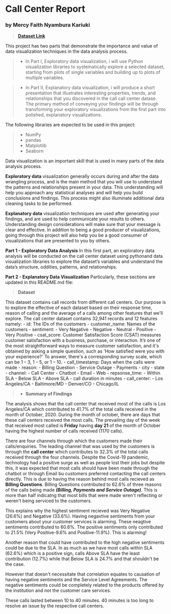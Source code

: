 # Call Center Report
### by Mercy Faith Nyambura Kariuki




> **<a href="https://data.world/markbradbourne/rwfd-real-world-fake-data/workspace/file?filename=Call+Center.csv">Dataset Link</a>**


This project has two parts that demonstrate the importance and value of data visualization techniques in the data analysis process.

> - In Part I, Exploratory data visualization, i will use Python visualization libraries to systematically explore a selected dataset, starting from plots of single variables and building up to plots of multiple variables.

> - In Part II, Explanatory data visualization, i will produce a short presentation that illustrates interesting properties, trends, and relationships that you discovered in the call call center datase. The primary method of conveying your findings will be through transforming your exploratory visualizations from the first part into polished, explanatory visualizations.

The following libraries are expected to be used in this project:

> - NumPy
> - pandas
> - Matplotlib
> - Seaborn

Data visualization is an important skill that is used in many parts of the data analysis process.

**Exploratory data** visualization generally occurs during and after the data wrangling process, and is the main method that you will use to understand the patterns and relationships present in your data. This understanding will help you approach any statistical analyses and will help you build conclusions and findings. This process might also illuminate additional data cleaning tasks to be performed.

**Explanatory data** visualization techniques are used after generating your findings, and are used to help communicate your results to others. Understanding design considerations will make sure that your message is clear and effective. In addition to being a good producer of visualizations, going through this project will also help you be a good consumer of visualizations that are presented to you by others.

**Part 1 - Exploratory Data Analysis**
In this first part, an exploratory data analysis will be conducted on the call center dataset using pythonand data visualization libraries to explore the dataset’s variables and understand the data’s structure, oddities, patterns, and relationships.

**Part 2 - Explanatory Data Visualization**
Particularly, these sections are updated in this README.md file:

> **Dataset** 

This dataset contains call records from different call centers. Our purpose is to explore the effective of each dataset based on their response time, reason of calling and the average of a calls among other features that we'll explore. The call center dataset contains 32,941 records and 12 features namely: 
    - id: The IDs of the customers
    - customer_name: Names of the customers
    - sentiment:
            - Very Negative
            - Negative
            - Neutral
            - Positive
            - Very Positive
    - csat_score: Customer Satisfaction Score (CSAT) measures customer satisfaction with a business, purchase, or interaction. It’s one of the most straightforward ways to measure customer satisfaction, and it's obtained by asking a simple question, such as 'How satisfied were you with your experience?' To answer, there's a corresponding survey scale, which can be 1 – 3, 1 – 5, or 1 – 10.
    - call_timestamp: Days when the calls were made
    - reason:
            - Billing Question
            - Service Outage
            - Payments
    - city
    - state
    - channel:
            - Call Center
            - Chatbot
            - Email
            - Web
    - repsonse_time:
            - Within SLA
            - Below SLA
            - Above SLA
    - call duration in minutes
    - call_center:
            - Los Angeles/CA
            - Baltimore/MD
            - Denver/CO
            - Chicago/IL

> - **Summary of Findings**

The analysis shows that the call center that received most of the calls is Los Angeles/CA which contributed to  41.7% of the total calls received in the month of October, 2020. During the month of october, there are days that these call centers received the most calls. The prevailing day of the week that received most called is **Friday** having **day 21** of the month of October having the highest number of calls received (1170 calls).

There are four channels through which the customers made their calls/enquiries. The leading channel that was used by the customers is through the **call center** which contributes to 32.3% of the total calls received through the four channels. Despite the Covid-19 pandemic, technology had a positive surge as well as people lost their jobs but despite this, it was expected that most calls should have been made through the chatbot or through Email bu customers preferred contacting the call centers directly. This is due to having the reason behind most calls recieved as **Billing Questions**. Billing Questions contributed to 62.6% of three reasons of the calls being made ***(Billing, Payments and Service Outage)***. This is more than half indicatng that most bills that were made wren't reflecting or weren't being serviced to the customers. 

This explains why the highest sentiment recieved was Very Negative (26.6%) and Negative (33.6%). Having negavtive sentiments from your customers about your customer services is alarming. These neagtive sentiments contributed to 60.6%. The positive sentiments only contributed to 21.5% (Very Positive-9.6% and Positive-11.9%). This is alarming!

Another reason that could have contributed to the high negative sentiments could be due to the SLA. In as much as we have most calls within SLA (62.6%) which is a positive sign, calls Above SLA have the least contribution (12.7%) while that Below SLA is 24.7% and that shouldn't be the case.

However that doesn't necessitate that correlation equates to causation of having negative sentiments and the Service Level Agreements. The negative sentiments could be completely related to the products offered by the institution and not the customer care services.

These calls lasted between 10 to 40 minutes. 40 minutes is too long to resolve an issue by the respective call centers.



```python

```
